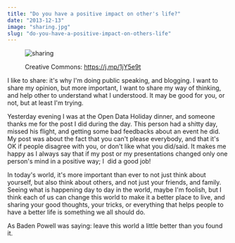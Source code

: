 ```yaml
---
title: "Do you have a positive impact on other's life?"
date: "2013-12-13"
image: "sharing.jpg"
slug: "do-you-have-a-positive-impact-on-others-life"
---
```


<figure>

![sharing](images/sharing.jpg)

<figcaption>

Creative Commons: https://j.mp/1jY5e9t

</figcaption>

</figure>

I like to share: it's why I'm doing public speaking, and blogging. I want to share my opinion, but more important, I want to share my way of thinking, and help other to understand what I understood. It may be good for you, or not, but at least I'm trying.

Yesterday evening I was at the Open Data Holiday dinner, and someone thanks me for the post I did during the day. This person had a shitty day, missed his flight, and getting some bad feedbacks about an event he did. My post was about the fact that you can't please everybody, and that it's OK if people disagree with you, or don't like what you did/said. It makes me happy as I always say that if my post or my presentations changed only one person's mind in a positive way; I  did a good job!

In today's world, it's more important than ever to not just think about yourself, but also think about others, and not just your friends, and family. Seeing what is happening day to day in the world, maybe I'm foolish, but I think each of us can change this world to make it a better place to live, and sharing your good thoughts, your tricks, or everything that helps people to have a better life is something we all should do.

As Baden Powell was saying: leave this world a little better than you found it.
